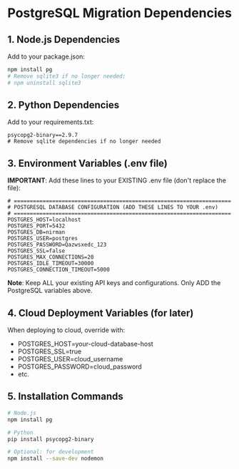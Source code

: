 # PostgreSQL Migration Dependencies

## 1. Node.js Dependencies
Add to your package.json:
```bash
npm install pg
# Remove sqlite3 if no longer needed:
# npm uninstall sqlite3
```

## 2. Python Dependencies
Add to your requirements.txt:
```
psycopg2-binary==2.9.7
# Remove sqlite dependencies if no longer needed
```

## 3. Environment Variables (.env file)
**IMPORTANT**: Add these lines to your EXISTING .env file (don't replace the file):

```env
# ====================================================================
# POSTGRESQL DATABASE CONFIGURATION (ADD THESE LINES TO YOUR .env)
# ====================================================================
POSTGRES_HOST=localhost
POSTGRES_PORT=5432
POSTGRES_DB=nirman
POSTGRES_USER=postgres
POSTGRES_PASSWORD=Qazwsxedc_123
POSTGRES_SSL=false
POSTGRES_MAX_CONNECTIONS=20
POSTGRES_IDLE_TIMEOUT=30000
POSTGRES_CONNECTION_TIMEOUT=5000
```

**Note**: Keep ALL your existing API keys and configurations. Only ADD the PostgreSQL variables above.

## 4. Cloud Deployment Variables (for later)
When deploying to cloud, override with:
- POSTGRES_HOST=your-cloud-database-host
- POSTGRES_SSL=true
- POSTGRES_USER=cloud_username
- POSTGRES_PASSWORD=cloud_password
- etc.

## 5. Installation Commands
```bash
# Node.js
npm install pg

# Python
pip install psycopg2-binary

# Optional: for development
npm install --save-dev nodemon
``` 